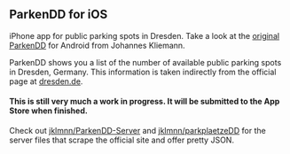 ## ParkenDD for iOS

iPhone app for public parking spots in Dresden. Take a look at the [original ParkenDD](https://github.com/jklmnn/ParkenDD) for Android from Johannes Kliemann.

ParkenDD shows you a list of the number of available public parking spots in Dresden, Germany. This information is taken indirectly from the official page at [dresden.de](http://www.dresden.de/freie-parkplaetze/).

#### This is still very much a work in progress. It will be submitted to the App Store when finished.

Check out [jklmnn/ParkenDD-Server](https://github.com/jklmnn/ParkenDD-Server) and [jklmnn/parkplaetzeDD](https://github.com/jklmnn/parkplaetzeDD) for the server files that scrape the official site and offer pretty JSON.
